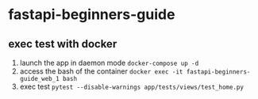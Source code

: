 # fastapi-beginners-guide

## exec test with docker
1. launch the app in daemon mode `docker-compose up -d`
1. access the bash of the container `docker exec -it fastapi-beginners-guide_web_1 bash`
1. exec test `pytest --disable-warnings app/tests/views/test_home.py`
